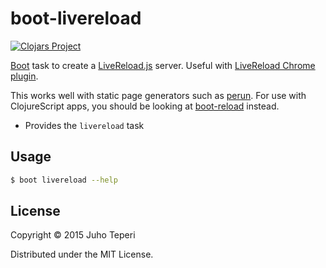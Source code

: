 # boot-livereload
[![Clojars Project](http://clojars.org/deraen/boot-livereload/latest-version.svg)](http://clojars.org/deraen/boot-livereload)

[Boot](https://github.com/boot-clj/boot) task to create a [LiveReload.js](http://livereload.com/) server.
Useful with [LiveReload Chrome plugin](https://chrome.google.com/webstore/detail/livereload/jnihajbhpnppcggbcgedagnkighmdlei).

This works well with static page generators such as [perun](https://github.com/adzerk-oss/boot-reload).
For use with ClojureScript apps, you should be looking at [boot-reload](https://github.com/adzerk-oss/boot-reload)
instead.

* Provides the `livereload` task

## Usage

```bash
$ boot livereload --help
```

## License

Copyright © 2015 Juho Teperi

Distributed under the MIT License.
